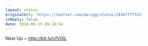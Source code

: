 ```yaml
---
layout: status
originalUrl: 'https://twitter.com/marcgg/status/24367777325'
isReply: false
date: 2010-09-13 09:18:54
---
```


Next Up ~ http://bit.ly/cfViXL
